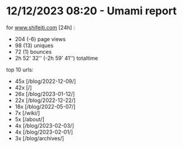 # 12/12/2023 08:20 - Umami report
for www.shifeiti.com [24h] :

 - 204 (-6) page views
 - 98 (13) uniques
 - 72 (1) bounces
 - 2h 52' 32'' (-2h 59' 41'') totaltime


top 10 urls:
 - 45x [/blog/2022-12-09/]
 - 42x [/]
 - 26x [/blog/2023-01-12/]
 - 22x [/blog/2022-12-22/]
 - 18x [/blog/2022-05-07/]
 - 7x [/wiki/]
 - 5x [/about/]
 - 4x [/blog/2023-02-03/]
 - 4x [/blog/2023-02-01/]
 - 3x [/blog/archives/]



